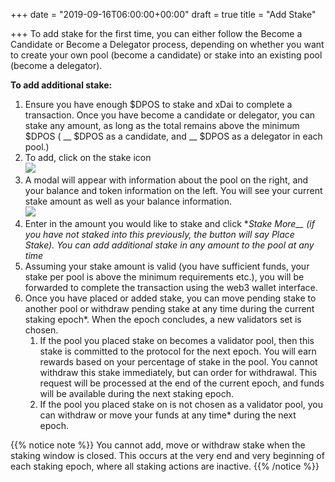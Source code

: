 +++
date = "2019-09-16T06:00:00+00:00"
draft = true
title = "Add Stake"

+++
To add stake for the first time, you can either follow the Become a Candidate or Become a Delegator process, depending on whether you want to create your own pool (become a candidate) or stake into an existing pool (become a delegator).

**To add additional stake:**

1. Ensure you have enough $DPOS to stake and xDai to complete a transaction. Once you have become a candidate or delegator, you can stake any amount, as long as the total remains above the minimum $DPOS ( __ $DPOS as a candidate, and __ $DPOS as a delegator in each pool.)
2. To add, click on the stake icon  
   ![](/uploads/stake_icon.png)
3. A modal will appear with information about the pool on the right, and your balance and token information on the left. You will see your current stake amount as well as your balance information.  
   ![](/uploads/stake_modal_2.png)
4. Enter in the amount you would like to stake and click **Stake More__ (if you have not staked into this previously, the button will say Place Stake). You can add additional stake in any amount to the pool at any time*
5. Assuming your stake amount is valid (you have sufficient funds, your stake per pool is above the minimum requirements etc.), you will be forwarded to complete the transaction using the web3 wallet interface.
6. Once you have placed or added stake, you can move pending stake to another pool or withdraw pending stake at any time during the current staking epoch*. When the epoch concludes, a new validators set is chosen.
   1. If the pool you placed stake on becomes a validator pool, then this stake is committed to the protocol for the next epoch. You will earn rewards based on your percentage of stake in the pool. You cannot withdraw this stake immediately, but can order for withdrawal. This request will be processed at the end of the current epoch, and funds will be available during the next staking epoch.
   2. If the pool you placed stake on is not chosen as a validator pool, you can withdraw or move your funds at any time* during the next epoch.

{{% notice note %}}
You cannot add, move or withdraw stake when the staking window is closed. This occurs at the very end and very beginning of each staking epoch, where all staking actions are inactive.
{{% /notice %}}